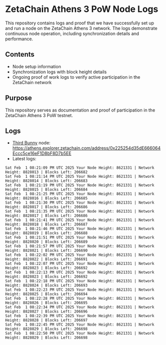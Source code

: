 # ZetaChain Athens 3 PoW Node Logs
This repository contains logs and proof that we have successfully set up and run a node on the ZetaChain Athens 3 network. The logs demonstrate continuous node operation, including synchronization details and performance.

## Contents
- Node setup information
- Synchronization logs with block height details
- Ongoing proof of work logs to verify active participation in the ZetaChain network

## Purpose
This repository serves as documentation and proof of participation in the ZetaChain Athens 3 PoW testnet.

## Logs

- [Third Bunny](https://thirdbunny.xyz/) node: https://athens.explorer.zetachain.com/address/0x225254d35dE666064Eccc5ce16eF1D8bF8D7b5EE
- Latest logs:
```
Sat Feb  1 08:21:09 PM UTC 2025 Your Node Height: 8621331 | Network Height: 8828013 | Blocks Left: 206682
Sat Feb  1 08:21:14 PM UTC 2025 Your Node Height: 8621331 | Network Height: 8828014 | Blocks Left: 206683
Sat Feb  1 08:21:19 PM UTC 2025 Your Node Height: 8621331 | Network Height: 8828015 | Blocks Left: 206684
Sat Feb  1 08:21:25 PM UTC 2025 Your Node Height: 8621331 | Network Height: 8828016 | Blocks Left: 206685
Sat Feb  1 08:21:30 PM UTC 2025 Your Node Height: 8621331 | Network Height: 8828017 | Blocks Left: 206686
Sat Feb  1 08:21:35 PM UTC 2025 Your Node Height: 8621331 | Network Height: 8828017 | Blocks Left: 206686
Sat Feb  1 08:21:41 PM UTC 2025 Your Node Height: 8621331 | Network Height: 8828018 | Blocks Left: 206687
Sat Feb  1 08:21:46 PM UTC 2025 Your Node Height: 8621331 | Network Height: 8828019 | Blocks Left: 206688
Sat Feb  1 08:21:51 PM UTC 2025 Your Node Height: 8621331 | Network Height: 8828020 | Blocks Left: 206689
Sat Feb  1 08:21:57 PM UTC 2025 Your Node Height: 8621331 | Network Height: 8828021 | Blocks Left: 206690
Sat Feb  1 08:22:02 PM UTC 2025 Your Node Height: 8621331 | Network Height: 8828022 | Blocks Left: 206691
Sat Feb  1 08:22:07 PM UTC 2025 Your Node Height: 8621331 | Network Height: 8828023 | Blocks Left: 206692
Sat Feb  1 08:22:13 PM UTC 2025 Your Node Height: 8621331 | Network Height: 8828023 | Blocks Left: 206692
Sat Feb  1 08:22:18 PM UTC 2025 Your Node Height: 8621331 | Network Height: 8828024 | Blocks Left: 206693
Sat Feb  1 08:22:23 PM UTC 2025 Your Node Height: 8621331 | Network Height: 8828025 | Blocks Left: 206694
Sat Feb  1 08:22:28 PM UTC 2025 Your Node Height: 8621331 | Network Height: 8828026 | Blocks Left: 206695
Sat Feb  1 08:22:34 PM UTC 2025 Your Node Height: 8621331 | Network Height: 8828027 | Blocks Left: 206696
Sat Feb  1 08:22:39 PM UTC 2025 Your Node Height: 8621331 | Network Height: 8828028 | Blocks Left: 206697
Sat Feb  1 08:22:45 PM UTC 2025 Your Node Height: 8621331 | Network Height: 8828029 | Blocks Left: 206698
Sat Feb  1 08:22:50 PM UTC 2025 Your Node Height: 8621331 | Network Height: 8828029 | Blocks Left: 206698
```
